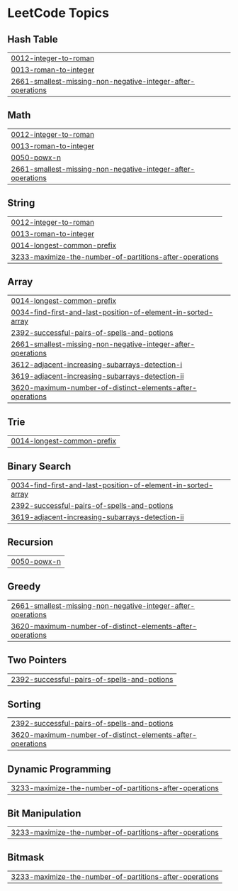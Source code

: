 <!---LeetCode Topics Start-->
# LeetCode Topics
## Hash Table
|  |
| ------- |
| [0012-integer-to-roman](https://github.com/AbhayAmoli/Leetcode/tree/master/0012-integer-to-roman) |
| [0013-roman-to-integer](https://github.com/AbhayAmoli/Leetcode/tree/master/0013-roman-to-integer) |
| [2661-smallest-missing-non-negative-integer-after-operations](https://github.com/AbhayAmoli/Leetcode/tree/master/2661-smallest-missing-non-negative-integer-after-operations) |
## Math
|  |
| ------- |
| [0012-integer-to-roman](https://github.com/AbhayAmoli/Leetcode/tree/master/0012-integer-to-roman) |
| [0013-roman-to-integer](https://github.com/AbhayAmoli/Leetcode/tree/master/0013-roman-to-integer) |
| [0050-powx-n](https://github.com/AbhayAmoli/Leetcode/tree/master/0050-powx-n) |
| [2661-smallest-missing-non-negative-integer-after-operations](https://github.com/AbhayAmoli/Leetcode/tree/master/2661-smallest-missing-non-negative-integer-after-operations) |
## String
|  |
| ------- |
| [0012-integer-to-roman](https://github.com/AbhayAmoli/Leetcode/tree/master/0012-integer-to-roman) |
| [0013-roman-to-integer](https://github.com/AbhayAmoli/Leetcode/tree/master/0013-roman-to-integer) |
| [0014-longest-common-prefix](https://github.com/AbhayAmoli/Leetcode/tree/master/0014-longest-common-prefix) |
| [3233-maximize-the-number-of-partitions-after-operations](https://github.com/AbhayAmoli/Leetcode/tree/master/3233-maximize-the-number-of-partitions-after-operations) |
## Array
|  |
| ------- |
| [0014-longest-common-prefix](https://github.com/AbhayAmoli/Leetcode/tree/master/0014-longest-common-prefix) |
| [0034-find-first-and-last-position-of-element-in-sorted-array](https://github.com/AbhayAmoli/Leetcode/tree/master/0034-find-first-and-last-position-of-element-in-sorted-array) |
| [2392-successful-pairs-of-spells-and-potions](https://github.com/AbhayAmoli/Leetcode/tree/master/2392-successful-pairs-of-spells-and-potions) |
| [2661-smallest-missing-non-negative-integer-after-operations](https://github.com/AbhayAmoli/Leetcode/tree/master/2661-smallest-missing-non-negative-integer-after-operations) |
| [3612-adjacent-increasing-subarrays-detection-i](https://github.com/AbhayAmoli/Leetcode/tree/master/3612-adjacent-increasing-subarrays-detection-i) |
| [3619-adjacent-increasing-subarrays-detection-ii](https://github.com/AbhayAmoli/Leetcode/tree/master/3619-adjacent-increasing-subarrays-detection-ii) |
| [3620-maximum-number-of-distinct-elements-after-operations](https://github.com/AbhayAmoli/Leetcode/tree/master/3620-maximum-number-of-distinct-elements-after-operations) |
## Trie
|  |
| ------- |
| [0014-longest-common-prefix](https://github.com/AbhayAmoli/Leetcode/tree/master/0014-longest-common-prefix) |
## Binary Search
|  |
| ------- |
| [0034-find-first-and-last-position-of-element-in-sorted-array](https://github.com/AbhayAmoli/Leetcode/tree/master/0034-find-first-and-last-position-of-element-in-sorted-array) |
| [2392-successful-pairs-of-spells-and-potions](https://github.com/AbhayAmoli/Leetcode/tree/master/2392-successful-pairs-of-spells-and-potions) |
| [3619-adjacent-increasing-subarrays-detection-ii](https://github.com/AbhayAmoli/Leetcode/tree/master/3619-adjacent-increasing-subarrays-detection-ii) |
## Recursion
|  |
| ------- |
| [0050-powx-n](https://github.com/AbhayAmoli/Leetcode/tree/master/0050-powx-n) |
## Greedy
|  |
| ------- |
| [2661-smallest-missing-non-negative-integer-after-operations](https://github.com/AbhayAmoli/Leetcode/tree/master/2661-smallest-missing-non-negative-integer-after-operations) |
| [3620-maximum-number-of-distinct-elements-after-operations](https://github.com/AbhayAmoli/Leetcode/tree/master/3620-maximum-number-of-distinct-elements-after-operations) |
## Two Pointers
|  |
| ------- |
| [2392-successful-pairs-of-spells-and-potions](https://github.com/AbhayAmoli/Leetcode/tree/master/2392-successful-pairs-of-spells-and-potions) |
## Sorting
|  |
| ------- |
| [2392-successful-pairs-of-spells-and-potions](https://github.com/AbhayAmoli/Leetcode/tree/master/2392-successful-pairs-of-spells-and-potions) |
| [3620-maximum-number-of-distinct-elements-after-operations](https://github.com/AbhayAmoli/Leetcode/tree/master/3620-maximum-number-of-distinct-elements-after-operations) |
## Dynamic Programming
|  |
| ------- |
| [3233-maximize-the-number-of-partitions-after-operations](https://github.com/AbhayAmoli/Leetcode/tree/master/3233-maximize-the-number-of-partitions-after-operations) |
## Bit Manipulation
|  |
| ------- |
| [3233-maximize-the-number-of-partitions-after-operations](https://github.com/AbhayAmoli/Leetcode/tree/master/3233-maximize-the-number-of-partitions-after-operations) |
## Bitmask
|  |
| ------- |
| [3233-maximize-the-number-of-partitions-after-operations](https://github.com/AbhayAmoli/Leetcode/tree/master/3233-maximize-the-number-of-partitions-after-operations) |
<!---LeetCode Topics End-->
